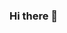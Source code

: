 ### Hi there 👋

<!--
**emmanuel-mfum/emmanuel-mfum** is a ✨ _special_ ✨ repository because its `README.md` (this file) appears on your GitHub profile.

I am a biology student seeking its way in the incredible world of software development.


- 🔭 I’m currently working on C++ game project based off the strategy game Risk (finished).
- 🌱 Next project is to build my personal website !
- 📫 Reach me by email or LinkedIn !: [emmanuel.mfumuangani@protonmail.com](mailto:emmanuel.mfumuangani@protonmail.com?) | https://www.linkedin.com/in/emmanuel-mfumuangani-88241b186/
- ⚡ Fun fact: I speak five languages and more are coming..!
-->
